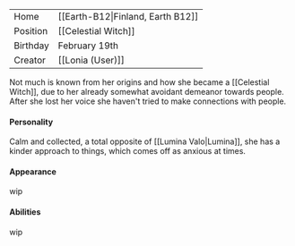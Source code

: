 

|          |                                   |
| -------- | --------------------------------- |
| Home     | [[Earth-B12\|Finland, Earth B12]] |
| Position | [[Celestial Witch]]               |
| Birthday | February 19th                     |
| Creator  | [[Lonia (User)]]                  |

Not much is known from her origins and how she became a [[Celestial Witch]], due to her already somewhat avoidant demeanor towards people. After she lost her voice she haven't tried to make connections with people.
#### Personality
Calm and collected, a total opposite of [[Lumina Valo|Lumina]], she has a kinder approach to things, which comes off as anxious at times. 
#### Appearance
wip
#### Abilities
wip
